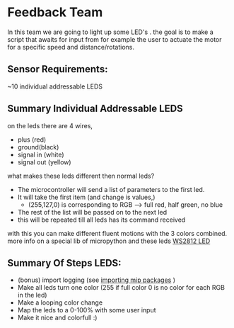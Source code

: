 # Feedback Team

In this team we are going to light up some LED's .
the goal is to make a script that awaits for input from for example the user to actuate the motor for a specific speed
and distance/rotations.

## Sensor Requirements:

~10 individual addressable LEDS

## Summary Individual Addressable LEDS

on the leds there are 4 wires,

- plus (red)
- ground(black)
- signal in (white)
- signal out (yellow)

what makes these leds different then normal leds?

- The microcontroller will send a list of parameters to the first led.
- It will take the first item (and change is values,)
    - (255,127,0) is corresponding to RGB --> full red, half green, no blue
- The rest of the list will be passed on to the next led
- this will be repeated till all leds has its command received

with this you can make different fluent motions with the 3 colors combined.
more info on a special lib of micropython and these leds
[WS2812 LED](https://docs.micropython.org/en/latest/esp8266/tutorial/neopixel.html)

## Summary Of Steps LEDS:

- (bonus) import logging (see [importing mip packages](#importing-mip-packages) )
- Make all leds turn one color (255 if full color 0 is no color for each RGB in the led)
- Make a looping color change
- Map the leds to a 0-100% with some user input
- Make it nice and colorfull :)

[//]: # (## done? try the servo motor:)

[//]: # ()
[//]: # (we can also show how fast somthing is with servo.)

[//]: # (servos have also 3 wires.)

[//]: # ()
[//]: # (- red -> +)

[//]: # (- brown -> ground)

[//]: # (- yellow -> signal)

[//]: # ()
[//]: # (This small servomotor is controlled using a pulse width modulated &#40;PWM&#41; signal with a frequency of 50 Hz, i.e. one pulse)

[//]: # (every 20ms. The position of the actuator is determined by the duration of the pulses, usually varying between 1ms and)

[//]: # (2ms.)

[//]: # ()
[//]: # (max what this servo can is 180° rotation. so in short, with a freq of 50hz, and full 2.4 ms is 180° while 1ms with 50hz)

[//]: # (is 0° position. min a normal duty cycle is with 1023 &#40;full pwm&#41; so you need to recalculate the `duty` to the correct)

[//]: # (duty.)

[//]: # ()
[//]: # ([PWM micropython]&#40;https://docs.micropython.org/en/latest/esp32/tutorial/pwm.html&#41;)

